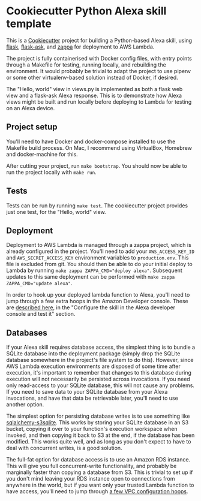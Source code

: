 # Cookiecutter Python Alexa skill template

This is a [Cookiecutter](https://github.com/audreyr/cookiecutter) project for building a Python-based Alexa skill, using [flask](http://flask.pocoo.org/), [flask-ask](https://github.com/johnwheeler/flask-ask), and [zappa](https://github.com/Miserlou/Zappa) for deployment to AWS Lambda.

The project is fully containerised with Docker config files, with entry points through a Makefile for testing, running locally, and rebuilding the environment. It would probably be trivial to adapt the project to use pipenv or some other virtualenv-based solution instead of Docker, if desired.

The "Hello, world" view in views.py is implemented as both a flask web view and a flask-ask Alexa response. This is to demonstrate how Alexa views might be built and run locally before deploying to Lambda for testing on an Alexa device.

## Project setup
You'll need to have Docker and docker-compose installed to use the Makefile build process. On Mac, I recommend using VirtualBox, Homebrew and docker-machine for this.

After cutting your project, run `make bootstrap`. You should now be able to run the project locally with `make run`.

## Tests
Tests can be run by running `make test`. The cookiecutter project provides just one test, for the "Hello, world" view.

## Deployment
Deployment to AWS Lambda is managed through a zappa project, which is already configured in the project. You'll need to add your `AWS_ACCESS_KEY_ID` and `AWS_SECRET_ACCESS_KEY` environment variables to `production.env`. This file is excluded from git. You should then be able to do your initial deploy to Lambda by running `make zappa ZAPPA_CMD="deploy alexa"`. Subsequent updates to this same deployment can be performed with `make zappa ZAPPA_CMD="update alexa"`.

In order to hook up your deployed lambda function to Alexa, you'll need to jump through a few extra hoops in the Amazon Developer console. These are [described here](https://developer.amazon.com/blogs/post/8e8ad73a-99e9-4c0f-a7b3-60f92287b0bf/new-alexa-tutorial-deploy-flask-ask-skills-to-aws-lambda-with-zappa), in the "Configure the skill in the Alexa developer console and test it" section.

## Databases
If your Alexa skill requires database access, the simplest thing is to bundle a SQLite database into the deployment package (simply drop the SQLite database somewhere in the project's file system to do this). However, since AWS Lambda execution environments are disposed of some time after execution, it's important to remember that changes to this database during execution will not necessarily be persisted across invocations. If you need only read-access to your SQLite database, this will not cause any problems. If you need to save data to your SQLite database from your Alexa invocations, and have that data be retrievable later, you'll need to use another option.

The simplest option for persisting database writes is to use something like [sqlalchemy-s3sqlite](https://github.com/cariaso/sqlalchemy-s3sqlite). This works by storing your SQLite database in an S3 bucket, copying it over to your function's execution workspace when invoked, and then copying it back to S3 at the end, if the database has been modified. This works quite well, and as long as you don't expect to have to deal with concurrent writes, is a good solution.

The full-fat option for database access is to use an Amazon RDS instance. This will give you full concurrent-write functionality, and probably be marginally faster than copying a database from S3. This is trivial to set up if you don't mind leaving your RDS instance open to connections from anywhere in the world, but if you want only your trusted Lambda function to have access, you'll need to jump through [a few VPC configuration hoops](https://gist.github.com/reggi/dc5f2620b7b4f515e68e46255ac042a7).

